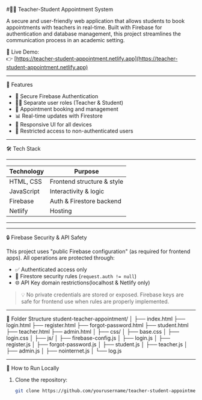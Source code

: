 #🧑‍🏫 Teacher-Student Appointment System

A secure and user-friendly web application that allows students to book appointments with teachers in real-time. Built with Firebase for authentication and database management, this project streamlines the communication process in an academic setting.

🔗 Live Demo:  
👉 [https://teacher-student-appointment.netlify.app](https://teacher-student-appointment.netlify.app)

---

📌 Features

- 🔐 Secure Firebase Authentication
- 👨‍🎓 Separate user roles (Teacher & Student)
- 📅 Appointment booking and management
- 📊 Real-time updates with Firestore
- 📱 Responsive UI for all devices
- 🚫 Restricted access to non-authenticated users

---

 🛠️ Tech Stack
___________________________________________
| Technology | Purpose                    |
|------------|--------------------------- |
| HTML, CSS  | Frontend structure & style |
| JavaScript | Interactivity & logic      |
| Firebase   | Auth & Firestore backend   |
| Netlify    | Hosting                    |
___________________________________________
---

🔒 Firebase Security & API Safety

This project uses "public Firebase configuration" (as required for frontend apps). All operations are protected through:

- ✅ Authenticated access only
- 🔐 Firestore security rules (`request.auth != null`)
- 🌐 API Key domain restrictions(localhost & Netlify only)

> 💡 No private credentials are stored or exposed.
> Firebase keys are safe for frontend use when rules are properly implemented.

---

 📂 Folder Structure
student-teacher-appointment/
│
├── index.html
├── login.html
├── register.html
├── forgot-password.html
├── student.html
├── teacher.html
├── admin.html
│
├── css/
│   ├── base.css
│   ├── login.css
│
├── js/
│   ├── firebase-config.js
│   ├── login.js
│   ├── register.js
│   ├── forgot-password.js
│   ├── student.js
│   ├── teacher.js
│   ├── admin.js
│   ├── nointernet.js
│   └── log.js

__________________________________________________
🚀 How to Run Locally

1. Clone the repository:
   ```bash
   git clone https://github.com/yourusername/teacher-student-appointment.git
